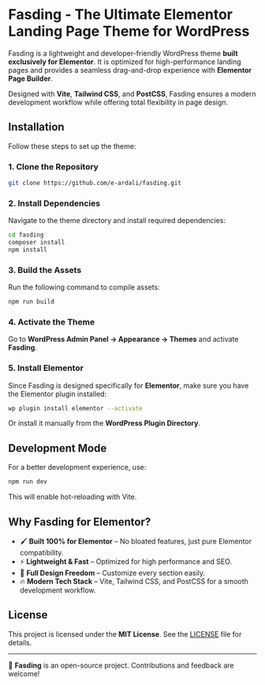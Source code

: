 # Fasding - The Ultimate Elementor Landing Page Theme for WordPress

Fasding is a lightweight and developer-friendly WordPress theme **built exclusively for Elementor**. It is optimized for high-performance landing pages and provides a seamless drag-and-drop experience with **Elementor Page Builder**.

Designed with **Vite**, **Tailwind CSS**, and **PostCSS**, Fasding ensures a modern development workflow while offering total flexibility in page design.

## Installation

Follow these steps to set up the theme:

### 1. Clone the Repository
```sh
git clone https://github.com/e-ardali/fasding.git
```

### 2. Install Dependencies
Navigate to the theme directory and install required dependencies:

```sh
cd fasding
composer install
npm install
```

### 3. Build the Assets
Run the following command to compile assets:

```sh
npm run build
```

### 4. Activate the Theme
Go to **WordPress Admin Panel → Appearance → Themes** and activate **Fasding**.

### 5. Install Elementor
Since Fasding is designed specifically for **Elementor**, make sure you have the Elementor plugin installed:

```sh
wp plugin install elementor --activate
```

Or install it manually from the **WordPress Plugin Directory**.

## Development Mode
For a better development experience, use:

```sh
npm run dev
```

This will enable hot-reloading with Vite.

## Why Fasding for Elementor?
- 🖌 **Built 100% for Elementor** – No bloated features, just pure Elementor compatibility.
- ⚡ **Lightweight & Fast** – Optimized for high performance and SEO.
- 🎨 **Full Design Freedom** – Customize every section easily.
- 🔥 **Modern Tech Stack** – Vite, Tailwind CSS, and PostCSS for a smooth development workflow.

## License
This project is licensed under the **MIT License**. See the [LICENSE](LICENSE) file for details.

---

🚀 **Fasding** is an open-source project. Contributions and feedback are welcome!

